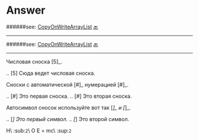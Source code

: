# Answer

<a name="a1"></a>
######see: [CopyOnWriteArrayList](http://www.google.com/url?q=http%3A%2F%2Fdocs.oracle.com%2Fjavase%2F7%2Fdocs%2Fapi%2Fjava%2Futil%2Fconcurrent%2FCopyOnWriteArrayList.html&sa=D&sntz=1&usg=AFrqEzcUe8jylq_8cFi8NuZamP2TVqL0-A)
[:back:](https://github.com/vnsmn/interview/blob/master/j2se/concurrency/readme.md#a1)
***
<a name="a2"></a>
######see: [CopyOnWriteArrayList](http://www.google.com/url?q=http%3A%2F%2Fdocs.oracle.com%2Fjavase%2F7%2Fdocs%2Fapi%2Fjava%2Futil%2Fconcurrent%2FCopyOnWriteArrayList.html&sa=D&sntz=1&usg=AFrqEzcUe8jylq_8cFi8NuZamP2TVqL0-A)
[:back:](https://github.com/vnsmn/interview/blob/master/j2se/concurrency/readme.md#a2)
***

Числовая сноска [5]_.

.. [5] Сюда ведет числовая сноска.

Сноски с автоматической [#]_ нумерацией [#]_.

.. [#] Это первая сноска.
.. [#] Это вторая сноска.

Авто­символ сносок используйте вот так [*]_ и [*]_.

.. [*] Это первый символ.
.. [*] Это второй символ.

H\ :sub:`2`\ O
E = mc\ :sup:`2`